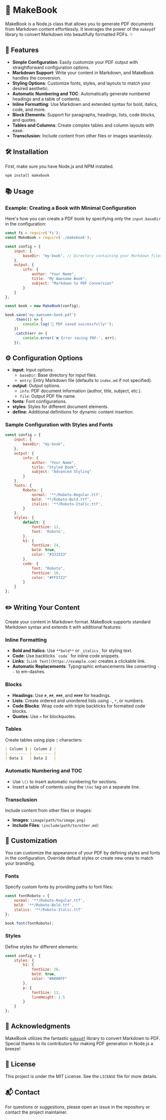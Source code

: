 # 📖 MakeBook

MakeBook is a Node.js class that allows you to generate PDF documents from Markdown content effortlessly. It leverages the power of the `makepdf` library to convert Markdown into beautifully formatted PDFs. ✨

## 🚀 Features

- **Simple Configuration**: Easily customize your PDF output with straightforward configuration options.
- **Markdown Support**: Write your content in Markdown, and MakeBook handles the conversion.
- **Styling Options**: Customize fonts, styles, and layouts to match your desired aesthetic.
- **Automatic Numbering and TOC**: Automatically generate numbered headings and a table of contents.
- **Inline Formatting**: Use Markdown and extended syntax for bold, italics, code, and more.
- **Block Elements**: Support for paragraphs, headings, lists, code blocks, and quotes.
- **Tables and Columns**: Create complex tables and column layouts with ease.
- **Transclusion**: Include content from other files or images seamlessly.

## 🛠️ Installation

First, make sure you have Node.js and NPM installed.

```bash
npm install makebook
```

## 📚 Usage

### Example: Creating a Book with Minimal Configuration

Here's how you can create a PDF book by specifying only the `input.baseDir` in the configuration:

```javascript
const fs = require('fs');
const MakeBook = require('./makebook');

const config = {
    input: {
        baseDir: "my-book", // Directory containing your Markdown files
    },
    output: {
        info: {
            author: "Your Name",
            title: "My Awesome Book",
            subject: "Markdown to PDF Conversion"
        }
    }
};

const book = new MakeBook(config);

book.save('my-awesome-book.pdf')
    .then(() => {
        console.log('📄 PDF saved successfully!');
    })
    .catch(err => {
        console.error('❌ Error saving PDF:', err);
    });
```

## ⚙️ Configuration Options

- **input**: Input options.
  - `baseDir`: Base directory for input files.
  - `entry`: Entry Markdown file (defaults to `index.md` if not specified).
- **output**: Output options.
  - `info`: PDF document information (author, title, subject, etc.).
  - `file`: Output PDF file name.
- **fonts**: Font configurations.
- **styles**: Styles for different document elements.
- **define**: Additional definitions for dynamic content insertion.

### Sample Configuration with Styles and Fonts

```javascript
const config = {
    input: {
        baseDir: "my-book",
    },
    output: {
        info: {
            author: "Your Name",
            title: "Styled Book",
            subject: "Advanced Styling"
        }
    },
    fonts: {
        Roboto: {
            normal: '**/Roboto-Regular.ttf',
            bold: '**/Roboto-Bold.ttf',
            italics: '**/Roboto-Italic.ttf',
        }
    },
    styles: {
        default: {
            fontSize: 12,
            font: 'Roboto',
        },
        h1: {
            fontSize: 24,
            bold: true,
            color: "#333333"
        },
        code: {
            font: "Roboto",
            fontSize: 10,
            color: "#FF5722"
        }
    }
};
```

## ✏️ Writing Your Content

Create your content in Markdown format. MakeBook supports standard Markdown syntax and extends it with additional features:

### Inline Formatting

- **Bold and Italics**: Use `**bold**` or `_italics_` for styling text.
- **Code**: Use backticks `` `code` `` for inline code snippets.
- **Links**: `[Link Text](https://example.com)` creates a clickable link.
- **Automatic Replacements**: Typographic enhancements like converting `--` to em-dashes.

### Blocks

- **Headings**: Use `#`, `##`, `###`, and `####` for headings.
- **Lists**: Create ordered and unordered lists using `-`, `*`, or numbers.
- **Code Blocks**: Wrap code with triple backticks for formatted code blocks.
- **Quotes**: Use `>` for blockquotes.

### Tables

Create tables using pipe `|` characters:

```markdown
| Column 1 | Column 2 |
| -------- | -------- |
| Data 1   | Data 2   |
```

### Automatic Numbering and TOC

- Use `\()` to insert automatic numbering for sections.
- Insert a table of contents using the `\toc` tag on a separate line.

### Transclusion

Include content from other files or images:

- **Images**: `\image(path/to/image.png)`
- **Include Files**: `\include(path/to/other.md)`

## 🎨 Customization

You can customize the appearance of your PDF by defining styles and fonts in the configuration. Override default styles or create new ones to match your branding.

### Fonts

Specify custom fonts by providing paths to font files:

```javascript
const fontRoboto = {
    normal: '**/Roboto-Regular.ttf',
    bold: '**/Roboto-Bold.ttf',
    italics: '**/Roboto-Italic.ttf'
};

book.font(fontRoboto);
```

### Styles

Define styles for different elements:

```javascript
const config = {
    styles: {
        h1: {
            fontSize: 26,
            bold: true,
            color: "#0000FF"
        },
        p: {
            fontSize: 12,
            lineHeight: 1.5
        }
    }
};
```

## 🙏 Acknowledgments

MakeBook utilizes the fantastic [`makepdf`](https://www.npmjs.com/package/makepdf) library to convert Markdown to PDF. Special thanks to its contributors for making PDF generation in Node.js a breeze!

## 📄 License

This project is under the MIT License. See the `LICENSE` file for more details.

## 📬 Contact

For questions or suggestions, please open an issue in the repository or contact the project maintainer.